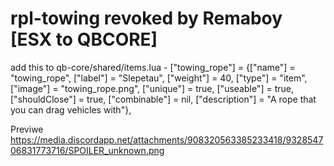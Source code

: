 # rpl-towing revoked by Remaboy [ESX to QBCORE] 

add this to qb-core/shared/items.lua - ["towing_rope"]                   = {["name"] = "towing_rope",                  ["label"] = "Slepetau",                 ["weight"] = 40,        ["type"] = "item",      ["image"] = "towing_rope.png",               ["unique"] = true,     ["useable"] = true,     ["shouldClose"] = true,        ["combinable"] = nil,   ["description"] = "A rope that you can drag vehicles with"},

Previwe
https://media.discordapp.net/attachments/908320563385233418/932854706831773716/SPOILER_unknown.png
